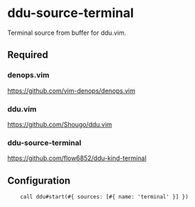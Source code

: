 # ddu-source-terminal

Terminal source from buffer for ddu.vim.

## Required

### denops.vim

https://github.com/vim-denops/denops.vim

### ddu.vim

https://github.com/Shougo/ddu.vim

### ddu-source-terminal

https://github.com/flow6852/ddu-kind-terminal

## Configuration

```vim
	call ddu#start(#{ sources: [#{ name: 'terminal' }] })
```
